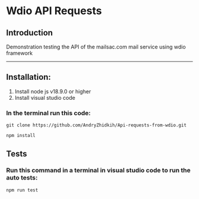 # Wdio API Requests

## Introduction
Demonstration testing the API  of the mailsac.com mail service using wdio framework 
___
## Installation:
1. Install node js v18.9.0 or higher
2. Install visual studio code
### In the terminal run this code:
```
git clone https://github.com/AndryZhidkih/Api-requests-from-wdio.git
```
```
npm install 
```
## Tests
### Run this command in a terminal in visual studio code to run the auto tests:
```
npm run test
```